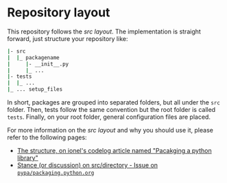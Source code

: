 # Repository layout

This repository follows the _src layout_. The implementation is straight
 forward, just structure your repository like:

```bash
|- src
|  |_ packagename
|     |- __init__.py
|     |_ ...
|- tests
|  |_ ...
|_ ... setup_files
```
In short, packages are grouped into separated folders, but all under the
 `src` folder. Then, tests follow the same convention but the root folder
 is called `tests`. Finally, on your root folder, general configuration
 files are placed.

For more information on the _src layout_ and why you should use it, please
 refer to the following pages:

- [The structure, on ionel's codelog article named "Pacakging a python library"](https://blog.ionelmc.ro/2014/05/25/python-packaging/#the-structure)
- [Stance (or discussion) on src/directory - Issue on `pypa/packaging.python.org`](https://github.com/pypa/packaging.python.org/issues/320)

